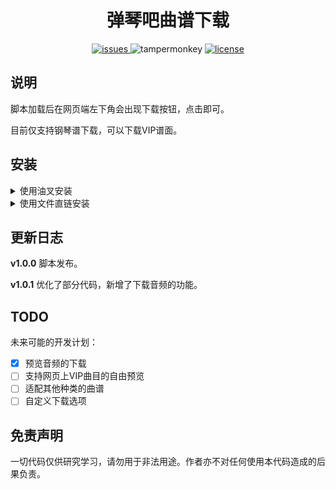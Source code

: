 <div align="center">

# 弹琴吧曲谱下载

<a href="https://github.com/GZH2K19/tan8-downloader/issues">
<img src="https://img.shields.io/github/issues/GZH2K19/tan8-downloader" alt="issues">
</a>
<img src="https://img.shields.io/badge/TamperMonkey-v5.1.1-brightgreen.svg" alt="tampermonkey">
<a href="./LICENSE">
  <img src="https://img.shields.io/github/license/GZH2K19/tan8-downloader.svg" alt="license">
</a>
</div>

## 说明

脚本加载后在网页端左下角会出现下载按钮，点击即可。

目前仅支持钢琴谱下载，可以下载VIP谱面。

## 安装

<details>
<summary>使用油叉安装</summary>

点击[链接](https://greasyfork.org/zh-CN/scripts/510014-%E5%BC%B9%E7%90%B4%E5%90%A7%E6%9B%B2%E8%B0%B1%E4%B8%8B%E8%BD%BD)跳转至油叉页面。

</details>

<details>
<summary>使用文件直链安装</summary>

浏览器安装油猴后，点击[文件链接](https://github.com/GZH2K19/tan8-downloader/raw/refs/heads/default/tan8-downloader.user.js)会自动跳转到安装界面。

</details>

## 更新日志

**v1.0.0** 脚本发布。

**v1.0.1** 优化了部分代码，新增了下载音频的功能。

## TODO

未来可能的开发计划：
- [x] 预览音频的下载
- [ ] 支持网页上VIP曲目的自由预览
- [ ] 适配其他种类的曲谱
- [ ] 自定义下载选项

## 免责声明

一切代码仅供研究学习，请勿用于非法用途。作者亦不对任何使用本代码造成的后果负责。
